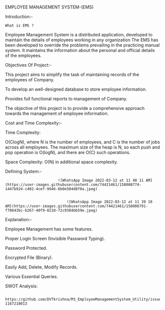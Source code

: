 EMPLOYEE MANAGEMENT SYSTEM-(EMS)


Introduction:-

    What is EMS ?

Employee Management System is a distributed application, developed to maintain the details of employees working in any organization The EMS has been developed to override the problems prevailing in the practicing manual system.
It maintains the information about the personal and official details of the employees.

Objectives Of Project:-

This project aims to simplify the task of maintaining records of the employees of Company.

To develop an well-designed database to store employee information.

Provides full functional reports to management of Company.

The objective of this project is to provide a comprehensive approach towards the management of employee information.

Cost and Time Complexity:-

Time Complexity:

O(Clog⁡N), where N is the number of employees, and C is the number of jobs across all employees. The maximum size of the heap is N, so each push and pop operation is O(log⁡N), and there are O(C) such operations.

Space Complexity:
O(N) in additional space complexity.

Defining System:-
 
 
                            ![WhatsApp Image 2022-03-12 at 11 40 11 AM](https://user-images.githubusercontent.com/74421461/158008774-1447b924-c402-4cef-9946-8b0e504d8f0a.jpeg)


                                ![WhatsApp Image 2022-03-12 at 11 39 10 AM](https://user-images.githubusercontent.com/74421461/158008791-f70643bc-b267-40f9-8210-72c9384bb59e.jpeg)





Explanation:-


Employee Management has some features.

Proper Login Screen (Invisible Password Typing).

Password Protected.

Encrypted File (Binary).

Easily Add, Delete, Modify Records.

Various Essential Queries.


SWOT Analysis:



             https://github.com/DVTkrishna/M3_EmployeeManagementSystem_Utility/issues/1#issue-1167218013


               

                        

               
